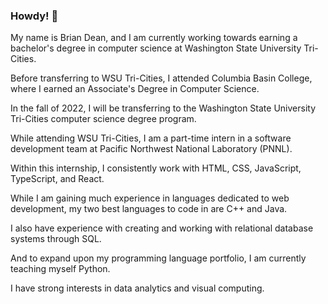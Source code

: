 ### Howdy! 👋

My name is Brian Dean, and I am currently working towards earning a bachelor's degree in computer science at Washington State University Tri-Cities. 

Before transferring to WSU Tri-Cities, I attended Columbia Basin College, where I earned an Associate's Degree in Computer Science.

In the fall of 2022, I will be transferring to the Washington State University Tri-Cities computer science degree program.

While attending WSU Tri-Cities, I am a part-time intern in a software development team at Pacific Northwest National Laboratory (PNNL).

Within this internship, I consistently work with HTML, CSS, JavaScript, TypeScript, and React.

While I am gaining much experience in languages dedicated to web development, my two best languages to code in are C++ and Java.

I also have experience with creating and working with relational database systems through SQL.

And to expand upon my programming language portfolio, I am currently teaching myself Python. 

I have strong interests in data analytics and visual computing.
<!--
**BrianDeanO/BrianDeanO** is a ✨ _special_ ✨ repository because its `README.md` (this file) appears on your GitHub profile.

Here are some ideas to get you started:

- 🔭 I’m currently working on ...
- 🌱 I’m currently learning ...
- 👯 I’m looking to collaborate on ...
- 🤔 I’m looking for help with ...
- 💬 Ask me about ...
- 📫 How to reach me: ...

- ⚡ Fun fact: ...
-->
